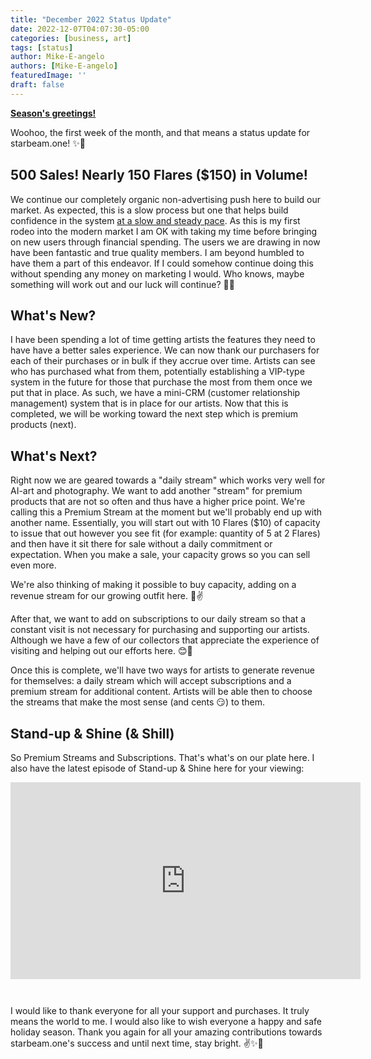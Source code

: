```yaml
---
title: "December 2022 Status Update"
date: 2022-12-07T04:07:30-05:00
categories: [business, art]
tags: [status]
author: Mike-E-angelo
authors: [Mike-E-angelo]
featuredImage: ''
draft: false
---
```


**[Season's greetings!](https://alpha.starbeam.one/market/products/0444ed0b-1bc6-4cdc-d451-08dad783d1c0)** 

Woohoo, the first week of the month, and that means a status update for starbeam.one! ✨🚀

## 500 Sales!  Nearly 150 Flares ($150) in Volume!

We continue our completely organic non-advertising push here to build our market.  As expected, this is a slow process but one that helps build confidence in the system [at a slow and steady pace](https://read.gov/aesop/025.html).  As this is my first rodeo into the modern market I am OK with taking my time before bringing on new users through financial spending.  The users we are drawing in now have been fantastic and true quality members.  I am beyond humbled to have them a part of this endeavor.  If I could somehow continue doing this without spending any money on marketing I would.  Who knows, maybe something will work out and our luck will continue? 🤔🤞

## What's New?

I have been spending a lot of time getting artists the features they need to have have a better sales experience.  We can now thank our purchasers for each of their purchases or in bulk if they accrue over time.  Artists can see who has purchased what from them, potentially establishing a VIP-type system in the future for those that purchase the most from them once we put that in place.  As such, we have a mini-CRM (customer relationship management) system that is in place for our artists.  Now that this is completed, we will be working toward the next step which is premium products (next).

## What's Next?

Right now we are geared towards a "daily stream" which works very well for AI-art and photography.  We want to add another "stream" for premium products that are not so often and thus have a higher price point.  We're calling this a Premium Stream at the moment but we'll probably end up with another name.  Essentially, you will start out with 10 Flares ($10) of capacity to issue that out however you see fit (for example: quantity of 5 at 2 Flares) and then have it sit there for sale without a daily commitment or expectation.  When you make a sale, your capacity grows so you can sell even more.

We're also thinking of making it possible to buy capacity, adding on a revenue stream for our growing outfit here. 🤞✌

After that, we want to add on subscriptions to our daily stream so that a constant visit is not necessary for purchasing and supporting our artists.  Although we have a few of our collectors that appreciate the experience of visiting and helping out our efforts here. 😊🙏

Once this is complete, we'll have two ways for artists to generate revenue for themselves: a daily stream which will accept subscriptions and a premium stream for additional content.  Artists will be able then to choose the streams that make the most sense (and cents 😏) to them.

## Stand-up & Shine (& Shill)

So Premium Streams and Subscriptions.  That's what's on our plate here.  I also have the latest episode of Stand-up & Shine here for your viewing:

<iframe width="560" height="315" src="https://www.youtube.com/embed/NhrvmkiEKUM" title="YouTube video player" frameborder="0" allow="accelerometer; autoplay; clipboard-write; encrypted-media; gyroscope; picture-in-picture" allowfullscreen style="margin-bottom: 2em"></iframe>

I would like to thank everyone for all your support and purchases.  It truly means the world to me.  I would also like to wish everyone a happy and safe holiday season.  Thank you again for all your amazing contributions towards starbeam.one's success and until next time, stay bright. ✌✨🚀
